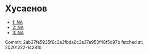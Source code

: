 # Хусаенов
- [1: NA](1.md)
- [2: NA](2.md)
- [3: NA](3.md)

Commit: 2ab37fe5935f6c3a3fbda6c3a37e950f48f5d97b
 fetched at: 20201222-142810
